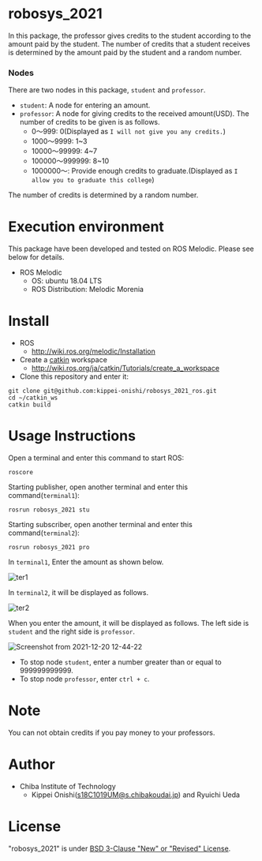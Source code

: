 # robosys_2021

In this package, the professor gives credits to the student according to the amount paid by the student. The number of credits that a student receives is determined by the amount paid by the student and a random number.

### Nodes

There are two nodes in this package, ```student``` and ```professor```.

- ```student```: A node for entering an amount.
- ```professor```: A node for giving credits to the received amount(USD). The number of credits to be given is as follows.
  - 0〜999: 0(Displayed as ```I will not give you any credits.```)
  - 1000〜9999: 1~3
  - 10000〜99999: 4~7
  - 100000〜999999: 8~10
  - 1000000〜: Provide enough credits to graduate.(Displayed as ```I allow you to graduate this college```)
  
The number of credits is determined by a random number.

# Execution environment
This package have been developed and tested on ROS Melodic. Please see below for details.

- ROS Melodic
  - OS: ubuntu 18.04 LTS
  - ROS Distribution: Melodic Morenia
# Install
- ROS
  - http://wiki.ros.org/melodic/Installation
- Create a [catkin](http://wiki.ros.org/catkin#Installing_catkin) workspace
  - http://wiki.ros.org/ja/catkin/Tutorials/create_a_workspace
- Clone this repository and enter it:
```
git clone git@github.com:kippei-onishi/robosys_2021_ros.git
cd ~/catkin_ws
catkin build
```
# Usage Instructions
Open a terminal and enter this command to start ROS:
```
roscore
```
Starting publisher, open another terminal and enter this command(```terminal1```):
```
rosrun robosys_2021 stu
```
Starting subscriber, open another terminal and enter this command(```terminal2```):
```
rosrun robosys_2021 pro
```
In ```terminal1```, Enter the amount as shown below. 

![ter1](https://user-images.githubusercontent.com/94519129/146707955-5044a251-f351-4696-ad5f-46818cee6d6c.png)

In ```terminal2```, it will be displayed as follows.

![ter2](https://user-images.githubusercontent.com/94519129/146708339-7f69607e-bc48-459e-8005-4f93b3c5566a.png)

When you enter the amount, it will be displayed as follows. The left side is ```student``` and the right side is ```professor```.

![Screenshot from 2021-12-20 12-44-22](https://user-images.githubusercontent.com/94519129/146709021-389d277f-0311-4732-963c-c411cf5267e0.png)

- To stop node ```student```, enter a number greater than or equal to 999999999999.
- To stop node ```professor```, enter ```ctrl + c```.

# Note

You can not obtain credits if you pay money to your professors.

# Author
- Chiba Institute of Technology 
  - Kippei Onishi(s18C1019UM@s.chibakoudai.jp) and Ryuichi Ueda  

# License

"robosys_2021" is under [BSD 3-Clause "New" or "Revised" License](https://en.wikipedia.org/wiki/BSD_licenses).
